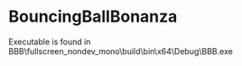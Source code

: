# BouncingBallBonanza

Executable is found in BBB\fullscreen_nondev_mono\build\bin\x64\Debug\BBB.exe 
